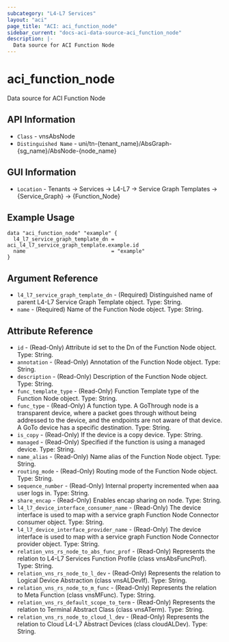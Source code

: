 ```yaml
---
subcategory: "L4-L7 Services"
layout: "aci"
page_title: "ACI: aci_function_node"
sidebar_current: "docs-aci-data-source-aci_function_node"
description: |-
  Data source for ACI Function Node
---
```


# aci_function_node

Data source for ACI Function Node

## API Information ##

* `Class` - vnsAbsNode
* `Distinguished Name` - uni/tn-{tenant_name}/AbsGraph-{sg_name}/AbsNode-{node_name}

## GUI Information ##

* `Location` - Tenants -> Services -> L4-L7 -> Service Graph Templates -> {Service_Graph} -> {Function_Node}

## Example Usage

```hcl
data "aci_function_node" "example" {
  l4_l7_service_graph_template_dn = aci_l4_l7_service_graph_template.example.id
  name                            = "example"
}
```

## Argument Reference

- `l4_l7_service_graph_template_dn` - (Required) Distinguished name of parent L4-L7 Service Graph Template object. Type: String.
- `name` - (Required) Name of the Function Node object. Type: String.

## Attribute Reference

- `id` - (Read-Only) Attribute id set to the Dn of the Function Node object. Type: String.
- `annotation` - (Read-Only) Annotation of the Function Node object. Type: String.
- `description` - (Read-Only) Description of the Function Node object. Type: String.
- `func_template_type` - (Read-Only) Function Template type of the Function Node object. Type: String.
- `func_type` - (Read-Only) A function type. A GoThrough node is a transparent device, where a packet goes through without being addressed to the device, and the endpoints are not aware of that device. A GoTo device has a specific destination. Type: String.
- `is_copy` - (Read-Only) If the device is a copy device. Type: String.
- `managed` - (Read-Only) Specified if the function is using a managed device. Type: String.
- `name_alias` - (Read-Only) Name alias of the Function Node object. Type: String.
- `routing_mode` - (Read-Only) Routing mode of the Function Node object. Type: String.
- `sequence_number` - (Read-Only) Internal property incremented when aaa user logs in. Type: String.
- `share_encap` - (Read-Only) Enables encap sharing on node. Type: String.
- `l4_l7_device_interface_consumer_name` - (Read-Only) The device interface is used to map with a service graph Function Node Connector consumer object. Type: String.
- `l4_l7_device_interface_provider_name` - (Read-Only) The device interface is used to map with a service graph Function Node Connector provider object. Type: String.
- `relation_vns_rs_node_to_abs_func_prof` - (Read-Only) Represents the relation to L4-L7 Services Function Profile (class vnsAbsFuncProf). Type: String.
- `relation_vns_rs_node_to_l_dev` - (Read-Only) Represents the relation to Logical Device Abstraction (class vnsALDevIf). Type: String.
- `relation_vns_rs_node_to_m_func` - (Read-Only) Represents the relation to Meta Function (class vnsMFunc). Type: String.
- `relation_vns_rs_default_scope_to_term` - (Read-Only) Represents the relation to Terminal Abstract Class (class vnsATerm). Type: String.
- `relation_vns_rs_node_to_cloud_l_dev` - (Read-Only) Represents the relation to Cloud L4-L7 Abstract Devices (class cloudALDev). Type: String.